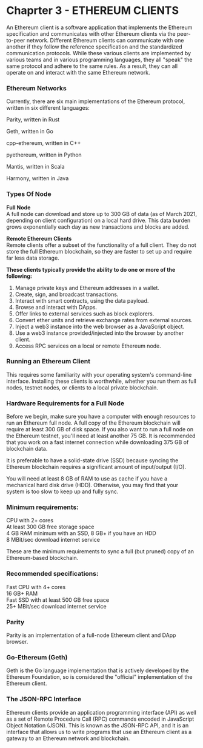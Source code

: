 # Chaprter 3 - ETHEREUM CLIENTS

An Ethereum client is a software application that implements the Ethereum specification and communicates with other Ethereum clients via the peer-to-peer network. Different Ethereum clients can communicate with one another if they follow the reference specification and the standardized communication protocols. While these various clients are implemented by various teams and in various programming languages, they all "speak" the same protocol and adhere to the same rules. As a result, they can all operate on and interact with the same Ethereum network.

### Ethereum Networks
Currently, there are six main implementations of the Ethereum protocol, written in six different languages:

Parity, written in Rust </br>

Geth, written in Go </br>

cpp-ethereum, written in C++ </br>

pyethereum, written in Python </br>

Mantis, written in Scala </br>

Harmony, written in Java</br>

### Types Of Node

<b>Full Node</b><br>
A full node can download and store up to 300 GB of data (as of March 2021, depending on client configuration) on a local hard drive. This data burden grows exponentially each day as new transactions and blocks are added. </br>

<b>Remote Ethereum Clients</b> </br>
Remote clients offer a subset of the functionality of a full client. They do not store the full Ethereum blockchain, so they are faster to set up and require far less data storage.

<b>These clients typically provide the ability to do one or more of the following:</b><br>

1. Manage private keys and Ethereum addresses in a wallet.</br>
2. Create, sign, and broadcast transactions.</br>
3. Interact with smart contracts, using the data payload.</br>
4. Browse and interact with DApps.</br>
5. Offer links to external services such as block explorers.</br>
6. Convert ether units and retrieve exchange rates from external sources.</br>
7. Inject a web3 instance into the web browser as a JavaScript object.</br>
8. Use a web3 instance provided/injected into the browser by another client.</br>
9. Access RPC services on a local or remote Ethereum node.</br>


### Running an Ethereum Client

This requires some familiarity with your operating system's command-line interface. Installing these clients is worthwhile, whether you run them as full nodes, testnet nodes, or clients to a local private blockchain.

### Hardware Requirements for a Full Node

Before we begin, make sure you have a computer with enough resources to run an Ethereum full node. A full copy of the Ethereum blockchain will require at least 300 GB of disk space. If you also want to run a full node on the Ethereum testnet, you'll need at least another 75 GB. It is recommended that you work on a fast internet connection while downloading 375 GB of blockchain data.

It is preferable to have a solid-state drive (SSD) because syncing the Ethereum blockchain requires a significant amount of input/output (I/O).

You will need at least 8 GB of RAM to use as cache if you have a mechanical hard disk drive (HDD). Otherwise, you may find that your system is too slow to keep up and fully sync.

### Minimum requirements:

CPU with 2+ cores</br>
At least 300 GB free storage space</br>
4 GB RAM minimum with an SSD, 8 GB+ if you have an HDD</br>
8 MBit/sec download internet service</br>

These are the minimum requirements to sync a full (but pruned) copy of an Ethereum-based blockchain.


### Recommended specifications:

Fast CPU with 4+ cores</br>
16 GB+ RAM</br>
Fast SSD with at least 500 GB free space</br>
25+ MBit/sec download internet service</br>

### Parity
Parity is an implementation of a full-node Ethereum client and DApp browser. 

### Go-Ethereum (Geth)
Geth is the Go language implementation that is actively developed by the Ethereum Foundation, so is considered the "official" implementation of the Ethereum client.

### The JSON-RPC Interface
Ethereum clients provide an application programming interface (API) as well as a set of Remote Procedure Call (RPC) commands encoded in JavaScript Object Notation (JSON). This is known as the JSON-RPC API, and it is an interface that allows us to write programs that use an Ethereum client as a gateway to an Ethereum network and blockchain.